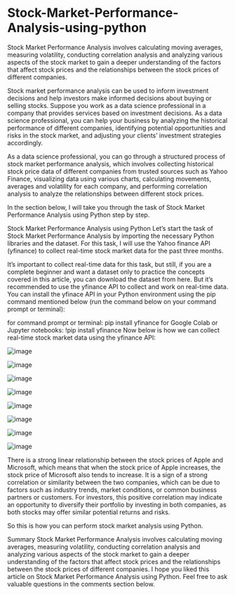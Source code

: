 # Stock-Market-Performance-Analysis-using-python
Stock Market Performance Analysis involves calculating moving averages, measuring volatility, conducting correlation analysis and analyzing various aspects of the stock market to gain a deeper understanding of the factors that affect stock prices and the relationships between the stock prices of different companies. 

Stock market performance analysis can be used to inform investment decisions and help investors make informed decisions about buying or selling stocks. Suppose you work as a data science professional in a company that provides services based on investment decisions. As a data science professional, you can help your business by analyzing the historical performance of different companies, identifying potential opportunities and risks in the stock market, and adjusting your clients’ investment strategies accordingly.

As a data science professional, you can go through a structured process of stock market performance analysis, which involves collecting historical stock price data of different companies from trusted sources such as Yahoo Finance, visualizing data using various charts, calculating movements, averages and volatility for each company, and performing correlation analysis to analyze the relationships between different stock prices.

In the section below, I will take you through the task of Stock Market Performance Analysis using Python step by step.

Stock Market Performance Analysis using Python
Let’s start the task of Stock Market Performance Analysis by importing the necessary Python libraries and the dataset. For this task, I will use the Yahoo finance API (yfinance) to collect real-time stock market data for the past three months.

It’s important to collect real-time data for this task, but still, if you are a complete beginner and want a dataset only to practice the concepts covered in this article, you can download the dataset from here. But it’s recommended to use the yfinance API to collect and work on real-time data. You can install the yfinace API in your Python environment using the pip command mentioned below (run the command below on your command prompt or terminal):

for command prompt or terminal: pip install yfinance
for Google Colab or Jupyter notebooks: !pip install yfinance
Now below is how we can collect real-time stock market data using the yfinance API:

![image](https://github.com/SaicharanKotichintala1612/Stock-Market-Performance-Analysis-using-python/assets/81572747/21f22900-f6ed-4022-84bd-6aad3c2f28fa)


![image](https://github.com/SaicharanKotichintala1612/Stock-Market-Performance-Analysis-using-python/assets/81572747/d1d85865-d09e-47c7-b546-3da0fdcdce63)

![image](https://github.com/SaicharanKotichintala1612/Stock-Market-Performance-Analysis-using-python/assets/81572747/b297a2b2-5e7a-42ed-9818-330f30491687)

![image](https://github.com/SaicharanKotichintala1612/Stock-Market-Performance-Analysis-using-python/assets/81572747/a0a59120-4ad5-4a2d-ac77-feabd1a4ab5e)

![image](https://github.com/SaicharanKotichintala1612/Stock-Market-Performance-Analysis-using-python/assets/81572747/edec6cd7-08fd-4b18-bd71-4d4d1325f19f)

![image](https://github.com/SaicharanKotichintala1612/Stock-Market-Performance-Analysis-using-python/assets/81572747/c59890bc-92d5-4d16-bc09-2551a292224b)

![image](https://github.com/SaicharanKotichintala1612/Stock-Market-Performance-Analysis-using-python/assets/81572747/30f1be6e-63df-4617-b762-2bca7a971554)

![image](https://github.com/SaicharanKotichintala1612/Stock-Market-Performance-Analysis-using-python/assets/81572747/0ed23108-45e2-4ca8-ad6c-cab8d6e117fe)

There is a strong linear relationship between the stock prices of Apple and Microsoft, which means that when the stock price of Apple increases, the stock price of Microsoft also tends to increase. It is a sign of a strong correlation or similarity between the two companies, which can be due to factors such as industry trends, market conditions, or common business partners or customers. For investors, this positive correlation may indicate an opportunity to diversify their portfolio by investing in both companies, as both stocks may offer similar potential returns and risks.

So this is how you can perform stock market analysis using Python.

Summary
Stock Market Performance Analysis involves calculating moving averages, measuring volatility, conducting correlation analysis and analyzing various aspects of the stock market to gain a deeper understanding of the factors that affect stock prices and the relationships between the stock prices of different companies. I hope you liked this article on Stock Market Performance Analysis using Python. Feel free to ask valuable questions in the comments section below.
